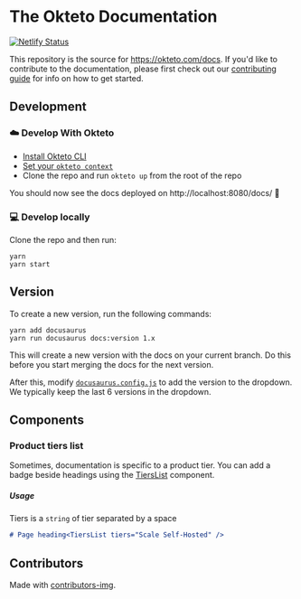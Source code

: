 # The Okteto Documentation

[![Netlify Status](https://api.netlify.com/api/v1/badges/9727b18a-8038-4a4e-91ff-95315bf76ead/deploy-status)](https://app.netlify.com/sites/okteto-docs/deploys)

This repository is the source for https://okteto.com/docs. If you'd like to contribute to the documentation, please first check out our [contributing guide](CONTRIBUTING.md) for info on how to get started.

## Development

### ☁️ Develop With Okteto

- [Install Okteto CLI](https://www.okteto.com/docs/getting-started/#installing-okteto-cli)
- [Set your `okteto context`](https://www.okteto.com/docs/getting-started/#configuring-okteto-cli-with-okteto-cloud)
- Clone the repo and run `okteto up` from the root of the repo

You should now see the docs deployed on http://localhost:8080/docs/ 🚀

### 💻 Develop locally

Clone the repo and then run:

```console
yarn
yarn start
```
## Version

To create a new version, run the following commands:

```
yarn add docusaurus
yarn run docusaurus docs:version 1.x
```

This will create a new version with the docs on your current branch. Do this before you start merging the docs for the next version. 

After this, modify [`docusaurus.config.js`](docusaurus.config.js) to add the version to the dropdown. We typically keep the last 6 versions in the dropdown.

## Components

### Product tiers list

Sometimes, documentation is specific to a product tier. You can add a badge beside headings using the [TiersList](https://github.com/okteto/docs/blob/main/src/theme/TiersList/index.js) component.

##### Usage

Tiers is a `string` of tier separated by a space

```md
# Page heading<TiersList tiers="Scale Self-Hosted" />
```

## Contributors

Made with [contributors-img](https://contrib.rocks).
